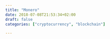 ```yaml
---
title: "Monero"
date: 2018-07-08T21:53:34+02:00
draft: false
categories: ["cryptocurrency", "blockchain"]

---
```


